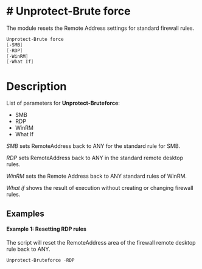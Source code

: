 # # Unprotect-Brute force

The module resets the Remote Address settings for standard firewall rules.

``` Powershell
Unprotect-Brute force
[-SMB]
[-RDP]
[-WinRM]
[-What If]
```

# Description

List of parameters for **Unprotect-Bruteforce**:

* SMB
* RDP
* WinRM
* What If

_SMB_ sets RemoteAddress back to ANY for the standard rule for SMB.

_RDP_ sets RemoteAddress back to ANY in the standard remote desktop rules.

_WinRM_ sets the Remote Address back to ANY standard rules of WinRM.

_What if_ shows the result of execution without creating or changing firewall rules.

## Examples

#### Example 1: Resetting RDP rules
The script will reset the RemoteAddress area of the firewall remote desktop rule back to ANY.

``` Powershell
Unprotect-Bruteforce -RDP
````
